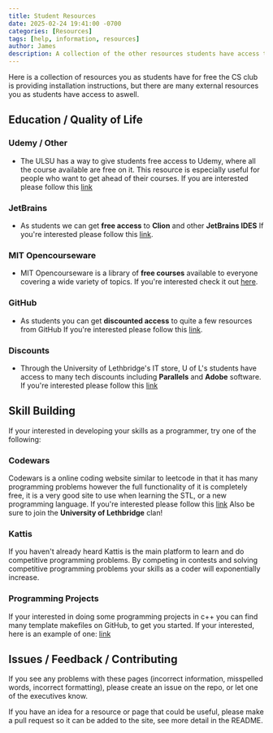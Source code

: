```yaml
---
title: Student Resources
date: 2025-02-24 19:41:00 -0700
categories: [Resources]
tags: [help, information, resources]
author: James
description: A collection of the other resources students have access to. 
---
```


Here is a collection of resources you as students have for free
the CS club is providing installation instructions, but there are
many external resources you as students have access to aswell.

## Education / Quality of Life

### Udemy / Other

- The ULSU has a way to give students free access to Udemy, where all the
course available are free on it. This resource is especially useful for people who
want to get ahead of their courses. If you are interested please follow
this [link](https://ulsu.ca/student-support)

### JetBrains

- As students we can get **free access** to **Clion** and other **JetBrains IDES**
If you're interested please follow this [link](https://www.jetbrains.com/community/education/#students).

### MIT Opencourseware

- MIT Opencourseware is a library of **free courses** available to everyone covering
a wide variety of topics.
If you're interested check it out [here](https://ocw.mit.edu/).

### GitHub

- As students you can get **discounted access** to quite a few resources from GitHub
If you're interested please follow this [link](https://education.github.com/discount_requests/application).

### Discounts

- Through the University of Lethbridge's IT store, U of L's students have access
to many tech discounts including **Parallels** and **Adobe** software.
If you're interested please follow this [link](https://www.ulethbridge.ca/information-technology/store)

## Skill Building

If your interested in developing your skills as a programmer, try one of the following:

### Codewars

Codewars is a online coding website similar to leetcode in that it has
many programming problems however the full functionality of it is completely free,
it is a very good site to use when learning the STL, or a new programming language.
If you're interested please follow this [link](https://www.codewars.com)
Also be sure to join the **University of Lethbridge** clan!

### Kattis

If you haven't already heard Kattis is the main platform to learn and do
competitive programming problems. By competing in contests and solving
competitive programming problems your skills as a coder will exponentially
increase.

### Programming Projects

If your interested in doing some programming projects in c++ you can find
many template makefiles on GitHub, to get you started.
If your interested, here is an example of one: [link](https://github.com/TheNetAdmin/Makefile-Templates)

## Issues / Feedback / Contributing

If you see any problems with these pages (incorrect information, misspelled
words, incorrect formatting), please create an issue on the repo, or let one
of the executives know.

If you have an idea for a resource or page that could be useful, please make a
pull request so it can be added to the site, see more detail in the README.
